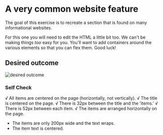 # A very common website feature

The goal of this exercise is to recreate a section that is found on many informational websites.

For this one you will need to edit the HTML a little bit too. We can't be making things _too_ easy for you. You'll want to add containers around the various elements so that you can flex them. Good luck!

## Desired outcome

![desired outcome](./desired-outcome.png)

### Self Check

√ All items are centered on the page (horizontally, not vertically).
√ The title is centered on the page.
√ There is 32px between the title and the 'items.'
√ There is 52px between each item.
√ The items are arranged horizontally on the page.

- The items are only 200px wide and the text wraps.
- The item text is centered.
